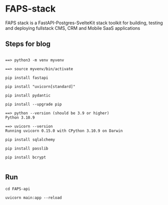 # FAPS-stack

FAPS stack is a FastAPI-Postgres-SvelteKit stack toolkit for building, testing and deploying fullstack CMS, CRM and Mobile SaaS applications

## Steps for blog

```

==> python3 -m venv myvenv

==> source myvenv/bin/activate

pip install fastapi

pip install "uvicorn[standard]"

pip install pydantic

pip install --upgrade pip

==> python --version (should be 3.9 or higher)
Python 3.10.9

==> uvicorn --version
Running uvicorn 0.15.0 with CPython 3.10.9 on Darwin

pip install sqlalchemy

pip install passlib

pip install bcrypt


```


## Run

```
cd FAPS-api

uvicorn main:app --reload

```
